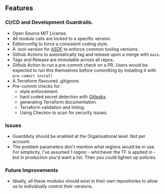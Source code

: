 
## Features

### CI/CD and Development Guardrails.

- Open Source MIT License.
- All module calls are locked to a specific version.
- Editorconfig to force a consistent coding style.
- A .tool-version for [ASDF](https://asdf-vm.com/) to enforce common tooling
  versions.
- Github Actions to automatically tag and release upon a merge with `main`.
- Tags and Release are immutable across all repos.
- Github Action to run a pre-commit check on a PR. Users would be expected to
  run this themselves before committing by installing it with
  `pre-commit install`
- A Terraform flavoured .gitignore.
- Pre-commit checks for:
    - style enforcement.
    - hard coded secret detection with [Gitleaks](https://gitleaks.io/).
    - generating Terraform documentation.
    - Terraform validation and linting.
    - Using Checkov to scan for security issues.

### Issues

- Guardduty should be enabled at the Organisational level.  Not per account.
- The problem parameters don't mention what regions would be in use. For
  simplicity, I've assumed 1 region - whichever the TF is applied in - but in
  production you'd want a list.  Then you could tighten up policies.

### Future Improvements

- Ideally, all these modules should exist in their own repositories to allow us
  to individually control their versions.
